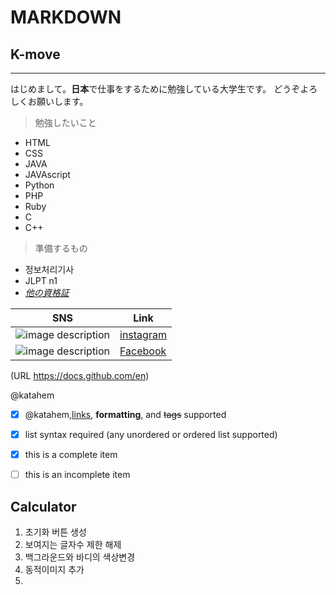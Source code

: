 # MARKDOWN 
## K-move
---
はじめまして。**日本**で仕事をするために勉強している大学生です。
どうぞよろしくお願いします。

>勉強したいこと
* HTML
* CSS
* JAVA
* JAVAscript
* Python
* PHP
* Ruby
* C
* C++

>準備するもの
* 정보처리기사
* JLPT n1
* [*他の資格証*](https://lifebase.kr/011-certi-com-it/)


|SNS|Link|
|--|--|
![image description](https://user-images.githubusercontent.com/109051942/180656989-0a2f4939-a3c9-4ed6-bc6c-f2011ed1a1ea.png)|[instagram](https://www.instagram.com/huuuneeess/?hl=af)
![image description](https://user-images.githubusercontent.com/109051942/180656992-a25d7701-c679-4d4d-aa2c-b69b4679f662.jpg) |[Facebook](https://www.facebook.com/profile.php?id=100006035464313)

(URL https://docs.github.com/en)

@katahem
- [x] @katahem,[links](https://katahem.github.io/canades17/), **formatting**, and <del>tags</del> supported
- [x] list syntax required (any unordered or ordered list supported)
- [x] this is a complete item
- [ ] this is an incomplete item



## Calculator 
1. 초기화 버튼 생성
2. 보여지는 글자수 제한 해제
3. 백그라운드와 바디의 색상변경
4. 동적이미지 추가
5. 
